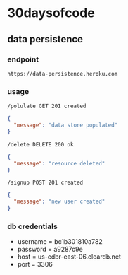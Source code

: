 # 30daysofcode

## data persistence

### endpoint

`https://data-persistence.heroku.com`

### usage

`/polulate GET 201 created`

```json
{
  "message": "data store populated"
}
```

`/delete DELETE 200 ok`

```json
{
  "message": "resource deleted"
}
```

`/signup POST 201 created`

```json
{
  "message": "new user created"
}
```

### db credentials
- username = bc1b301810a782
- password = a9287c9e
- host = us-cdbr-east-06.cleardb.net
- port = 3306
